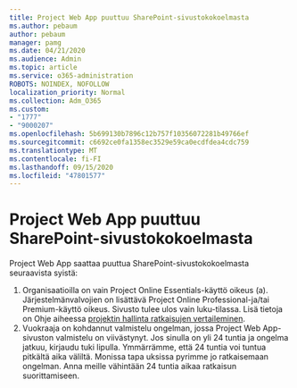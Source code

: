 ```yaml
---
title: Project Web App puuttuu SharePoint-sivustokokoelmasta
ms.author: pebaum
author: pebaum
manager: pamg
ms.date: 04/21/2020
ms.audience: Admin
ms.topic: article
ms.service: o365-administration
ROBOTS: NOINDEX, NOFOLLOW
localization_priority: Normal
ms.collection: Adm_O365
ms.custom:
- "1777"
- "9000207"
ms.openlocfilehash: 5b699130b7896c12b757f10356072281b49766ef
ms.sourcegitcommit: c6692ce0fa1358ec3529e59ca0ecdfdea4cdc759
ms.translationtype: MT
ms.contentlocale: fi-FI
ms.lasthandoff: 09/15/2020
ms.locfileid: "47801577"
---
```

# <a name="project-web-app-is-missing-from-the-sharepoint-site-collection"></a>Project Web App puuttuu SharePoint-sivustokokoelmasta

Project Web App saattaa puuttua SharePoint-sivustokokoelmasta seuraavista syistä:

1. Organisaatioilla on vain Project Online Essentials-käyttö oikeus (a). Järjestelmänvalvojien on lisättävä Project Online Professional-ja/tai Premium-käyttö oikeus. Sivusto tulee ulos vain luku-tilassa. Lisä tietoja on Ohje aiheessa [projektin hallinta ratkaisujen vertaileminen](https://products.office.com/project/compare-microsoft-project-management-software?tab=1).
2. Vuokraaja on kohdannut valmistelu ongelman, jossa Project Web App-sivuston valmistelu on viivästynyt. Jos sinulla on yli 24 tuntia ja ongelma jatkuu, kirjaudu tuki lipulla. Ymmärrämme, että 24 tuntia voi tuntua pitkältä aika väliltä. Monissa tapa uksissa pyrimme jo ratkaisemaan ongelman. Anna meille vähintään 24 tuntia aikaa ratkaisun suorittamiseen.
